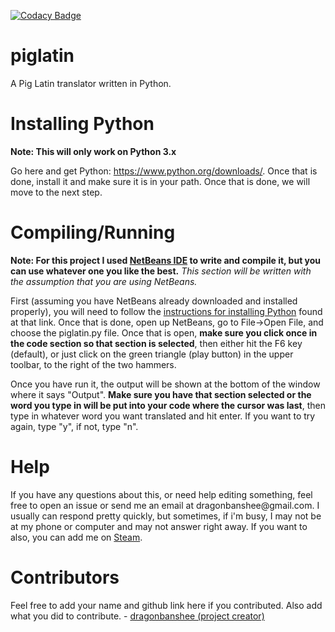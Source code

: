 [![Codacy Badge](https://www.codacy.com/project/badge/2d0598b93b8a4a178ba55730f0a2d820)](https://www.codacy.com/public/dragonbanshee/piglatin)

# piglatin
A Pig Latin translator written in Python. 

<h1>Installing Python</h1>
<strong>Note: This will only work on Python 3.x</strong>

Go here and get Python: https://www.python.org/downloads/. Once that is done, install it and make sure it is in your path. Once that is done, we will move to the next step.


<h1>Compiling/Running</h1>
<strong>Note: For this project I used <a href="https://netbeans.org/">NetBeans IDE</a> to write and compile it, but you can use whatever one you like the best.</strong>
<em>This section will be written with the assumption that you are using NetBeans.</em>

First (assuming you have NetBeans already downloaded and installed properly), you will need to follow the <a href="http://wiki.netbeans.org/Python">instructions for installing Python</a> found at that link. Once that is done, open up NetBeans, go to File->Open File, and choose the piglatin.py file. Once that is open, <strong>make sure you click once in the code section so that section is selected</strong>, then either hit the F6 key (default), or just click on the green triangle (play button) in the upper toolbar, to the right of the two hammers. 

Once you have run it, the output will be shown at the bottom of the window where it says "Output". <strong>Make sure you have that section selected or the word you type in will be put into your code where the cursor was last</strong>, then type in whatever word you want translated and hit enter. If you want to try again, type "y", if not, type "n".

<h1>Help</h1>
If you have any questions about this, or need help editing something, feel free to open an issue or send me an email at dragonbanshee@gmail.com. I usually can respond pretty quickly, but sometimes, if i'm busy, I may not be at my phone or computer and may not answer right away. If you want to also, you can add me on <a href="http://steamcommunity.com/id/dragonbanshee">Steam</a>.

<h1>Contributors</h1>
Feel free to add your name and github link here if you contributed. Also add what you did to contribute. 
- <a href="https://github.com/dragonbanshee">dragonbanshee (project creator)
